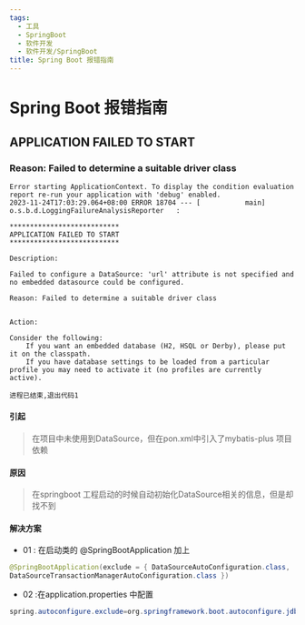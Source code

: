 ```yaml
---
tags:
  - 工具
  - SpringBoot
  - 软件开发
  - 软件开发/SpringBoot
title: Spring Boot 报错指南
---
```

# Spring Boot 报错指南
## APPLICATION FAILED TO START
### Reason: Failed to determine a suitable driver class
``` Shell
Error starting ApplicationContext. To display the condition evaluation report re-run your application with 'debug' enabled.
2023-11-24T17:03:29.064+08:00 ERROR 18704 --- [           main] o.s.b.d.LoggingFailureAnalysisReporter   : 

***************************
APPLICATION FAILED TO START
***************************

Description:

Failed to configure a DataSource: 'url' attribute is not specified and no embedded datasource could be configured.

Reason: Failed to determine a suitable driver class


Action:

Consider the following:
	If you want an embedded database (H2, HSQL or Derby), please put it on the classpath.
	If you have database settings to be loaded from a particular profile you may need to activate it (no profiles are currently active).

进程已结束,退出代码1
```
#### 引起
>在项目中未使用到DataSource，但在pon.xml中引入了mybatis-plus 项目依赖
#### 原因
>在springboot 工程启动的时候自动初始化DataSource相关的信息，但是却找不到
#### 解决方案
- 01 : 在启动类的 @SpringBootApplication 加上
```java
@SpringBootApplication(exclude = { DataSourceAutoConfiguration.class,
DataSourceTransactionManagerAutoConfiguration.class })
```
- 02 :在application.properties 中配置
```java
spring.autoconfigure.exclude=org.springframework.boot.autoconfigure.jdbc.DataSourceAutoConfiguration,org.springframework.boot.autoconfigure.jdbc.DataSourceTransactionManagerAutoConfiguration```